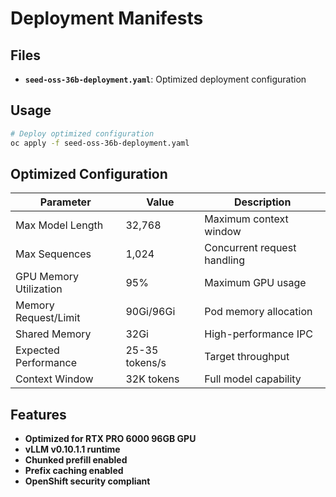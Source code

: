 # Deployment Manifests

## Files

- **`seed-oss-36b-deployment.yaml`**: Optimized deployment configuration

## Usage

```bash
# Deploy optimized configuration
oc apply -f seed-oss-36b-deployment.yaml
```

## Optimized Configuration

| Parameter | Value | Description |
|-----------|-------|-------------|
| Max Model Length | 32,768 | Maximum context window |
| Max Sequences | 1,024 | Concurrent request handling |
| GPU Memory Utilization | 95% | Maximum GPU usage |
| Memory Request/Limit | 90Gi/96Gi | Pod memory allocation |
| Shared Memory | 32Gi | High-performance IPC |
| Expected Performance | 25-35 tokens/s | Target throughput |
| Context Window | 32K tokens | Full model capability |

## Features

- **Optimized for RTX PRO 6000 96GB GPU**
- **vLLM v0.10.1.1 runtime** 
- **Chunked prefill enabled**
- **Prefix caching enabled**
- **OpenShift security compliant**